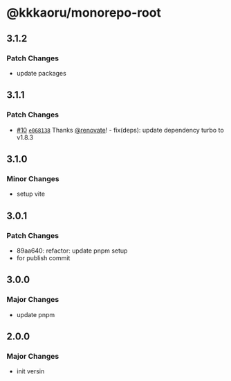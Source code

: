 # @kkkaoru/monorepo-root

## 3.1.2

### Patch Changes

- update packages

## 3.1.1

### Patch Changes

- [#10](https://github.com/kkkaoru/frontend-configs/pull/10) [`e068138`](https://github.com/kkkaoru/frontend-configs/commit/e0681383ddf9b619e9a16b9e9a6ebc81b918b238) Thanks [@renovate](https://github.com/apps/renovate)! - fix(deps): update dependency turbo to v1.8.3

## 3.1.0

### Minor Changes

- setup vite

## 3.0.1

### Patch Changes

- 89aa640: refactor: update pnpm setup
- for publish commit

## 3.0.0

### Major Changes

- update pnpm

## 2.0.0

### Major Changes

- init versin
